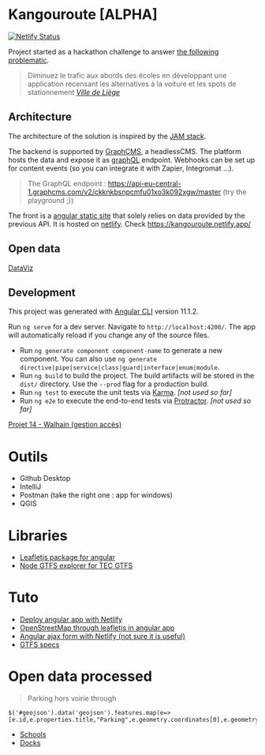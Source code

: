 # Kangouroute [ALPHA]

[![Netlify Status](https://api.netlify.com/api/v1/badges/9317fc01-0dbc-4ea0-b0c3-a6fbd4717f5f/deploy-status)](https://app.netlify.com/sites/kangouroute/deploys)

Project started as a hackathon challenge to answer [the following problematic](https://www.dropbox.com/sh/zgxpx85i6dvfuk9/AADpXKl575nkdwGvpVqDII35a?dl=0&preview=Challenge+11+-+Li%C3%A8ge.pdf).

> Diminuez le trafic aux abords des écoles en développant une application recensant les alternatives à la voiture et les spots de stationnement
> [*Ville de Liège*](https://www.liege.be/)

## Architecture

The architecture of the solution is inspired by the [JAM stack](https://jamstack.org/).

The backend is supported by [GraphCMS](https://graphcms.com/docs), a headlessCMS. The platform hosts the data and expose it as [graphQL](https://graphql.org/) endpoint. Webhooks can be set up for content events (so you can integrate it with Zapier, Integromat ...).

> The GraphQL endpoint : https://api-eu-central-1.graphcms.com/v2/ckknkbsnpcmfu01xo3k092xgw/master (try the playground ;))

The front is a [angular static site](https://github.com/angular/angular-cli) that solely relies on data provided by the previous API. It is hosted on [netlify](https://www.netlify.com/). Check https://kangouroute.netlify.app/

## Open data



[DataViz]()

## Development

This project was generated with [Angular CLI](https://github.com/angular/angular-cli) version 11.1.2.

Run `ng serve` for a dev server. Navigate to `http://localhost:4200/`. The app will automatically reload if you change any of the source files.

* Run `ng generate component component-name` to generate a new component. You can also use `ng generate directive|pipe|service|class|guard|interface|enum|module`.
* Run `ng build` to build the project. The build artifacts will be stored in the `dist/` directory. Use the `--prod` flag for a production build.
* Run `ng test` to execute the unit tests via [Karma](https://karma-runner.github.io). *[not used so far]*
* Run `ng e2e` to execute the end-to-end tests via [Protractor](http://www.protractortest.org/). *[not used so far]*



[Projet 14 - Walhain (gestion accès)](https://www.dropbox.com/sh/zgxpx85i6dvfuk9/AADpXKl575nkdwGvpVqDII35a?dl=0&preview=Challenge+14+-+Walhain-version+2.pdf)

# Outils

* Github Desktop
* IntelliJ
* Postman (take the right one : app for windows)
* QGIS

# Libraries

* [Leafletjs package for angular](https://github.com/Asymmetrik/ngx-leaflet)
* [Node GTFS explorer for TEC GTFS](https://github.com/BlinkTagInc/node-gtfs)

# Tuto

* [Deploy angular app with Netlify](https://dev.to/salimchemes/deploying-angular-app-with-netlify-in-3-steps-55k6)
* [OpenStreetMap through leafletjs in angular app](https://www.digitalocean.com/community/tutorials/angular-angular-and-leaflet)
* [Angular ajax form with Netlify (not sure it is useful)](https://medium.com/@arronmccrory/netlify-angular-forms-ajax-3b593ce25c07)
* [GTFS specs](https://developers.google.com/transit/gtfs/reference)


# Open data processed

> Parking hors voirie through
```
$('#geojson').data('geojson').features.map(e=> [e.id,e.properties.title,"Parking",e.geometry.coordinates[0],e.geometry.coordinates[1]].join(",")).join("\n")
```

* [Schools](https://docs.google.com/spreadsheets/d/e/2PACX-1vQ21NZ1gBNq0p-GyFHT9yEQSDYP3NQHqUbQuv71GNUdeMIaCFFScv6nMIFx4FoJx_JcH9_eBuERePB0/pub?gid=69805668&single=true&output=csv)
* [Docks](https://docs.google.com/spreadsheets/d/e/2PACX-1vQ21NZ1gBNq0p-GyFHT9yEQSDYP3NQHqUbQuv71GNUdeMIaCFFScv6nMIFx4FoJx_JcH9_eBuERePB0/pub?gid=206824472&single=true&output=csv)

